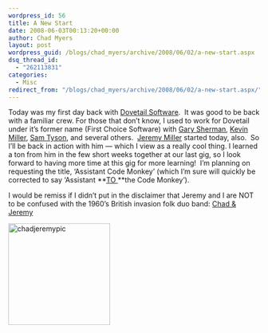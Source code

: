 ```yaml
---
wordpress_id: 56
title: A New Start
date: 2008-06-03T00:13:20+00:00
author: Chad Myers
layout: post
wordpress_guid: /blogs/chad_myers/archive/2008/06/02/a-new-start.aspx
dsq_thread_id:
  - "262113831"
categories:
  - Misc
redirect_from: "/blogs/chad_myers/archive/2008/06/02/a-new-start.aspx/"
---
```

Today was my first day back with [Dovetail Software](http://www.dovetailsoftware.com/).&nbsp; It was good to be back with a familiar crew. For those that don&#8217;t know, I used to work for Dovetail under it&#8217;s former name (First Choice Software) with [Gary Sherman](http://blogs.dovetailsoftware.com/blogs/gsherman/), [Kevin Miller](http://blogs.dovetailsoftware.com/blogs/kmiller/), [Sam Tyson](http://blogs.dovetailsoftware.com/blogs/styson/default.aspx), and several others.&nbsp; [Jeremy Miller](http://codebetter.com/blogs/jeremy.miller/default.aspx) started today, also.&nbsp; So I&#8217;ll be back in action with him &#8212; which I view as a really cool thing. I learned a ton from him in the few short weeks together at our last gig, so I look forward to having more time at this gig for more learning!&nbsp; I&#8217;m planning on requesting the title, &#8216;Assistant Code Monkey&#8217; (which I&#8217;m sure will quickly be corrected to say &#8216;Assistant **<u>TO </u>**the Code Monkey&#8217;).

I would be remiss if I didn&#8217;t put in the disclaimer that Jeremy and I are NOT to be confused with the 1960&#8217;s British invasion folk duo band: [Chad & Jeremy](http://en.wikipedia.org/wiki/Chad_and_Jeremy)

[<img style="border-top-width: 0px;border-left-width: 0px;border-bottom-width: 0px;border-right-width: 0px" height="204" alt="chadjeremypic" src="http://lostechies.com/chadmyers/files/2011/03ANewStart_11AC5/chadjeremypic_3.jpg" width="204" border="0" />](http://www.sundazed.com/artists/chadjeremy.html)